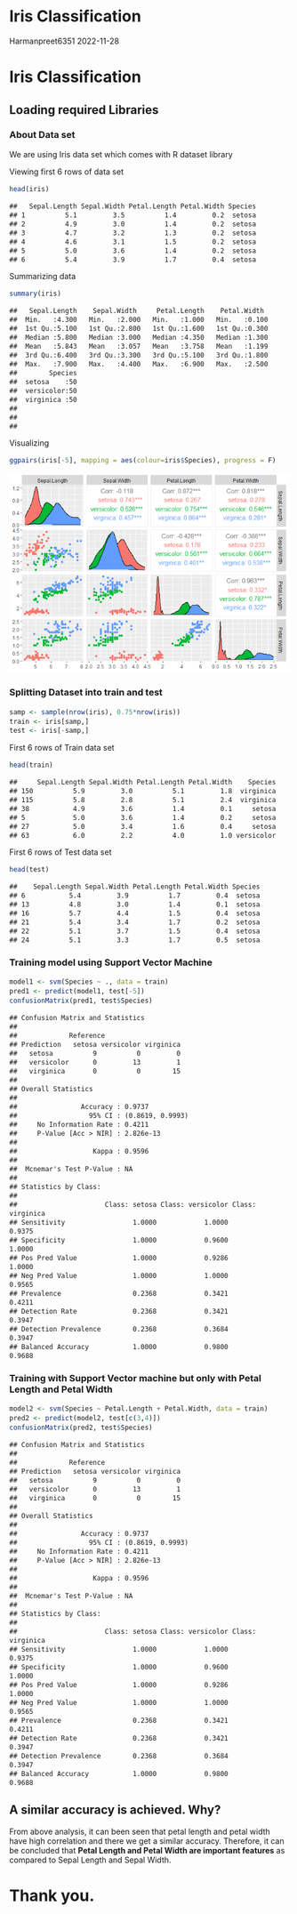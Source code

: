 Iris Classification
================
Harmanpreet6351
2022-11-28

# Iris Classification

## Loading required Libraries

### About Data set

We are using Iris data set which comes with R dataset library

Viewing first 6 rows of data set

``` r
head(iris)
```

    ##   Sepal.Length Sepal.Width Petal.Length Petal.Width Species
    ## 1          5.1         3.5          1.4         0.2  setosa
    ## 2          4.9         3.0          1.4         0.2  setosa
    ## 3          4.7         3.2          1.3         0.2  setosa
    ## 4          4.6         3.1          1.5         0.2  setosa
    ## 5          5.0         3.6          1.4         0.2  setosa
    ## 6          5.4         3.9          1.7         0.4  setosa

Summarizing data

``` r
summary(iris)
```

    ##   Sepal.Length    Sepal.Width     Petal.Length    Petal.Width   
    ##  Min.   :4.300   Min.   :2.000   Min.   :1.000   Min.   :0.100  
    ##  1st Qu.:5.100   1st Qu.:2.800   1st Qu.:1.600   1st Qu.:0.300  
    ##  Median :5.800   Median :3.000   Median :4.350   Median :1.300  
    ##  Mean   :5.843   Mean   :3.057   Mean   :3.758   Mean   :1.199  
    ##  3rd Qu.:6.400   3rd Qu.:3.300   3rd Qu.:5.100   3rd Qu.:1.800  
    ##  Max.   :7.900   Max.   :4.400   Max.   :6.900   Max.   :2.500  
    ##        Species  
    ##  setosa    :50  
    ##  versicolor:50  
    ##  virginica :50  
    ##                 
    ##                 
    ## 

Visualizing

``` r
ggpairs(iris[-5], mapping = aes(colour=iris$Species), progress = F)
```

![](IrisClassification_files/figure-gfm/unnamed-chunk-4-1.png)<!-- -->

### Splitting Dataset into train and test

``` r
samp <- sample(nrow(iris), 0.75*nrow(iris))
train <- iris[samp,]
test <- iris[-samp,]
```

First 6 rows of Train data set

``` r
head(train)
```

    ##     Sepal.Length Sepal.Width Petal.Length Petal.Width    Species
    ## 150          5.9         3.0          5.1         1.8  virginica
    ## 115          5.8         2.8          5.1         2.4  virginica
    ## 38           4.9         3.6          1.4         0.1     setosa
    ## 5            5.0         3.6          1.4         0.2     setosa
    ## 27           5.0         3.4          1.6         0.4     setosa
    ## 63           6.0         2.2          4.0         1.0 versicolor

First 6 rows of Test data set

``` r
head(test)
```

    ##    Sepal.Length Sepal.Width Petal.Length Petal.Width Species
    ## 6           5.4         3.9          1.7         0.4  setosa
    ## 13          4.8         3.0          1.4         0.1  setosa
    ## 16          5.7         4.4          1.5         0.4  setosa
    ## 21          5.4         3.4          1.7         0.2  setosa
    ## 22          5.1         3.7          1.5         0.4  setosa
    ## 24          5.1         3.3          1.7         0.5  setosa

### Training model using Support Vector Machine

``` r
model1 <- svm(Species ~ ., data = train)
pred1 <- predict(model1, test[-5])
confusionMatrix(pred1, test$Species)
```

    ## Confusion Matrix and Statistics
    ## 
    ##             Reference
    ## Prediction   setosa versicolor virginica
    ##   setosa          9          0         0
    ##   versicolor      0         13         1
    ##   virginica       0          0        15
    ## 
    ## Overall Statistics
    ##                                           
    ##                Accuracy : 0.9737          
    ##                  95% CI : (0.8619, 0.9993)
    ##     No Information Rate : 0.4211          
    ##     P-Value [Acc > NIR] : 2.826e-13       
    ##                                           
    ##                   Kappa : 0.9596          
    ##                                           
    ##  Mcnemar's Test P-Value : NA              
    ## 
    ## Statistics by Class:
    ## 
    ##                      Class: setosa Class: versicolor Class: virginica
    ## Sensitivity                 1.0000            1.0000           0.9375
    ## Specificity                 1.0000            0.9600           1.0000
    ## Pos Pred Value              1.0000            0.9286           1.0000
    ## Neg Pred Value              1.0000            1.0000           0.9565
    ## Prevalence                  0.2368            0.3421           0.4211
    ## Detection Rate              0.2368            0.3421           0.3947
    ## Detection Prevalence        0.2368            0.3684           0.3947
    ## Balanced Accuracy           1.0000            0.9800           0.9688

### Training with Support Vector machine but only with Petal Length and Petal Width

``` r
model2 <- svm(Species ~ Petal.Length + Petal.Width, data = train)
pred2 <- predict(model2, test[c(3,4)])
confusionMatrix(pred2, test$Species)
```

    ## Confusion Matrix and Statistics
    ## 
    ##             Reference
    ## Prediction   setosa versicolor virginica
    ##   setosa          9          0         0
    ##   versicolor      0         13         1
    ##   virginica       0          0        15
    ## 
    ## Overall Statistics
    ##                                           
    ##                Accuracy : 0.9737          
    ##                  95% CI : (0.8619, 0.9993)
    ##     No Information Rate : 0.4211          
    ##     P-Value [Acc > NIR] : 2.826e-13       
    ##                                           
    ##                   Kappa : 0.9596          
    ##                                           
    ##  Mcnemar's Test P-Value : NA              
    ## 
    ## Statistics by Class:
    ## 
    ##                      Class: setosa Class: versicolor Class: virginica
    ## Sensitivity                 1.0000            1.0000           0.9375
    ## Specificity                 1.0000            0.9600           1.0000
    ## Pos Pred Value              1.0000            0.9286           1.0000
    ## Neg Pred Value              1.0000            1.0000           0.9565
    ## Prevalence                  0.2368            0.3421           0.4211
    ## Detection Rate              0.2368            0.3421           0.3947
    ## Detection Prevalence        0.2368            0.3684           0.3947
    ## Balanced Accuracy           1.0000            0.9800           0.9688

## A similar accuracy is achieved. Why?

From above analysis, it can been seen that petal length and petal width
have high correlation and there we get a similar accuracy. Therefore, it
can be concluded that **Petal Length and Petal Width are important
features** as compared to Sepal Length and Sepal Width.

# Thank you.
